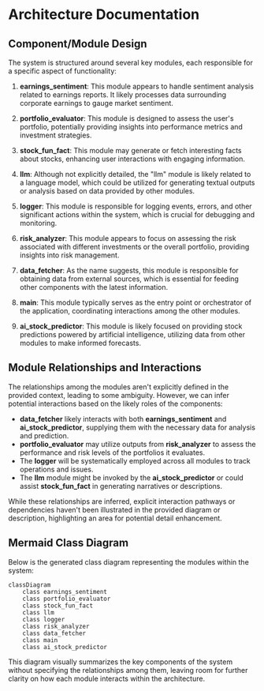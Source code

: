 # Architecture Documentation

## Component/Module Design

The system is structured around several key modules, each responsible for a specific aspect of functionality:

1. **earnings_sentiment**: This module appears to handle sentiment analysis related to earnings reports. It likely processes data surrounding corporate earnings to gauge market sentiment.

2. **portfolio_evaluator**: This module is designed to assess the user's portfolio, potentially providing insights into performance metrics and investment strategies.

3. **stock_fun_fact**: This module may generate or fetch interesting facts about stocks, enhancing user interactions with engaging information.

4. **llm**: Although not explicitly detailed, the "llm" module is likely related to a language model, which could be utilized for generating textual outputs or analysis based on data provided by other modules.

5. **logger**: This module is responsible for logging events, errors, and other significant actions within the system, which is crucial for debugging and monitoring.

6. **risk_analyzer**: This module appears to focus on assessing the risk associated with different investments or the overall portfolio, providing insights into risk management.

7. **data_fetcher**: As the name suggests, this module is responsible for obtaining data from external sources, which is essential for feeding other components with the latest information.

8. **main**: This module typically serves as the entry point or orchestrator of the application, coordinating interactions among the other modules.

9. **ai_stock_predictor**: This module is likely focused on providing stock predictions powered by artificial intelligence, utilizing data from other modules to make informed forecasts.

## Module Relationships and Interactions

The relationships among the modules aren't explicitly defined in the provided context, leading to some ambiguity. However, we can infer potential interactions based on the likely roles of the components:

- **data_fetcher** likely interacts with both **earnings_sentiment** and **ai_stock_predictor**, supplying them with the necessary data for analysis and prediction.
- **portfolio_evaluator** may utilize outputs from **risk_analyzer** to assess the performance and risk levels of the portfolios it evaluates.
- The **logger** will be systematically employed across all modules to track operations and issues.
- The **llm** module might be invoked by the **ai_stock_predictor** or could assist **stock_fun_fact** in generating narratives or descriptions.

While these relationships are inferred, explicit interaction pathways or dependencies haven't been illustrated in the provided diagram or description, highlighting an area for potential detail enhancement.

## Mermaid Class Diagram

Below is the generated class diagram representing the modules within the system:

```mermaid
classDiagram
    class earnings_sentiment
    class portfolio_evaluator
    class stock_fun_fact
    class llm
    class logger
    class risk_analyzer
    class data_fetcher
    class main
    class ai_stock_predictor
```

This diagram visually summarizes the key components of the system without specifying the relationships among them, leaving room for further clarity on how each module interacts within the architecture.